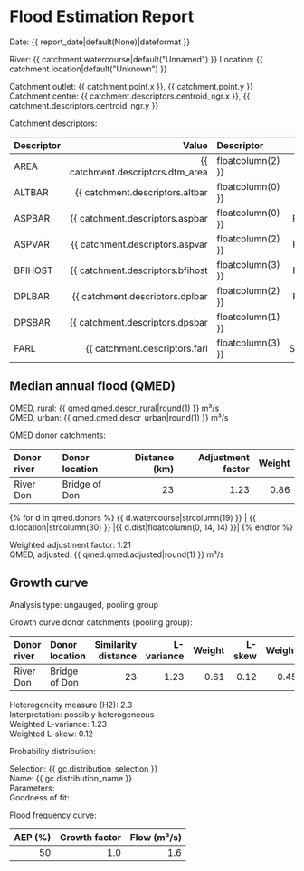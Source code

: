 # Flood Estimation Report

Date: {{ report_date|default(None)|dateformat }}

River: {{ catchment.watercourse|default("Unnamed") }}
Location: {{ catchment.location|default("Unknown") }}

Catchment outlet: {{ catchment.point.x }}, {{ catchment.point.y }}  
Catchment centre: {{ catchment.descriptors.centroid_ngr.x }}, {{ catchment.descriptors.centroid_ngr.y }}    

Catchment descriptors:

Descriptor   |      Value | Descriptor  |      Value | Descriptor  |      Value 
:------------|-----------:|:------------|-----------:|:------------|-----------:
AREA         |{{ catchment.descriptors.dtm_area|floatcolumn(2) }}| FPEXT       |{{ catchment.descriptors.fpext|floatcolumn(4) }}| SPRHOST     |{{ catchment.descriptors.sprhost|floatcolumn(2) }}
ALTBAR       |{{ catchment.descriptors.altbar|floatcolumn(0) }}| LDP         |{{ catchment.descriptors.ldp|floatcolumn(2) }}| URBCONC1990 |{{ catchment.descriptors.urbconc1990|floatcolumn(3) }}
ASPBAR       |{{ catchment.descriptors.aspbar|floatcolumn(0) }}| PROPWET     |{{ catchment.descriptors.propwet|floatcolumn(2) }}| URBEXT1990  |{{ catchment.descriptors.urbext1990|floatcolumn(4) }}
ASPVAR       |{{ catchment.descriptors.aspvar|floatcolumn(2) }}| RMED-1H     |{{ catchment.descriptors.rmed_1h|floatcolumn(1) }}| URBLOC1990  |{{ catchment.descriptors.urbloc1990|floatcolumn(3) }}
BFIHOST      |{{ catchment.descriptors.bfihost|floatcolumn(3) }}| RMED-1D     |{{ catchment.descriptors.rmed_1d|floatcolumn(1) }}| URBCONC2000 |{{ catchment.descriptors.urbconc2000|floatcolumn(3) }}
DPLBAR       |{{ catchment.descriptors.dplbar|floatcolumn(2) }}| RMED-2D     |{{ catchment.descriptors.rmed_2d|floatcolumn(1) }}| URBEXT2000  |{{ catchment.descriptors.urbext2000|floatcolumn(4) }}
DPSBAR       |{{ catchment.descriptors.dpsbar|floatcolumn(1) }}| SAAR        |{{ catchment.descriptors.saar|floatcolumn(0) }}| URBLOC2000  |{{ catchment.descriptors.urbloc2000|floatcolumn(3) }}
FARL         |{{ catchment.descriptors.farl|floatcolumn(3) }}| SAAR4170    |{{ catchment.descriptors.saar4170|floatcolumn(0) }}

## Median annual flood (QMED) 
                  
QMED, rural: {{ qmed.qmed.descr_rural|round(1) }} m³/s  
QMED, urban: {{ qmed.qmed.descr_urban|round(1) }} m³/s

QMED donor catchments:

Donor river         | Donor location                 | Distance (km)| Adjustment factor | Weight
:-------------------|:-------------------------------|-------------:|------------------:|------:
River Don           | Bridge of Don                  |           23 |              1.23 |   0.86
{% for d in qmed.donors %}
{{ d.watercourse|strcolumn(19) }} | {{ d.location|strcolumn(30) }} |{{ d.dist|floatcolumn(0, 14, 14) }}|
{% endfor %}

Weighted adjustment factor: 1.21  
QMED, adjusted: {{ qmed.qmed.adjusted|round(1) }} m³/s

## Growth curve

Analysis type: ungauged, pooling group

Growth curve donor catchments (pooling group):

Donor river | Donor location | Similarity distance | L-variance | Weight | L-skew | Weight
:-----------|:---------------|--------------------:|-----------:|-------:|-------:|------:
River Don   | Bridge of Don  |                  23 |       1.23 |   0.61 |   0.12 |   0.45

Heterogeneity measure (H2): 2.3  
Interpretation: possibly heterogeneous  
Weighted L-variance: 1.23  
Weighted L-skew: 0.12

Probability distribution:

Selection: {{ gc.distribution_selection }}  
Name: {{ gc.distribution_name }}  
Parameters:  
Goodness of fit:  

Flood frequency curve:

AEP (%) | Growth factor | Flow (m³/s)
-------:|--------------:|-----------:
   50   |           1.0 |         1.6









 
 



